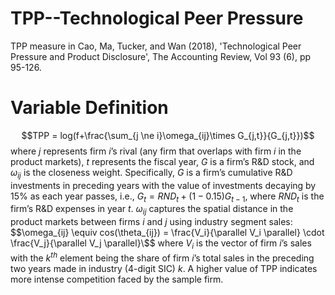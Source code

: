 # TPP--Technological Peer Pressure
TPP measure in Cao, Ma, Tucker, and Wan (2018), 'Technological Peer Pressure and Product Disclosure', The Accounting Review, Vol 93 (6), pp 95-126.

# Variable Definition
$$TPP = log(f+\frac{\sum_{j \ne i}\omega_{ij}\times G_{j,t}}{G_{j,t}})$$ where $j$ represents firm $i$’s rival (any firm that overlaps 
with firm $i$ in the product markets), $t$ represents the fiscal year, $G$ is a firm’s R\&D
stock, and $\omega_{ij}$ is the closeness weight. Specifically, $G$ is a firm’s cumulative R\&D
investments in preceding years with the value of investments decaying by 15\% as each
year passes, i.e., $G_t = RND_t + (1-0.15)G_{t-1}$, where $RND_t$ is the firm’s R\&D expenses
in year $t$. $\omega_{ij}$ captures the spatial distance in the product markets between firms $i$ and
$j$ using industry segment sales: $$\omega_{ij} \equiv cos(\theta_{ij}) = \frac{V_i}{\parallel V_i \parallel} \cdot \frac{V_j}{\parallel V_j \parallel}\$$
where $V_{i}$ is the vector of firm $i$’s sales with the $k^{th}$
element being the share of firm  $i$’s total sales in the preceding two years made in
industry (4-digit SIC) $k$. A higher value of TPP indicates more intense competition
faced by the sample firm. 
